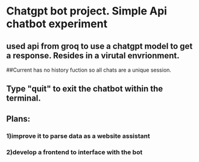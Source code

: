 # Chatgpt bot project. Simple Api chatbot experiment

## used api from groq to use a chatgpt model to get a response. Resides in a virutal envrionment.

##Current has no history fuction so all chats are a unique session. 

## Type "quit" to exit the chatbot within the terminal.

## Plans:
### 1)improve it to parse data as a website assistant
### 2)develop a frontend to interface with the bot

